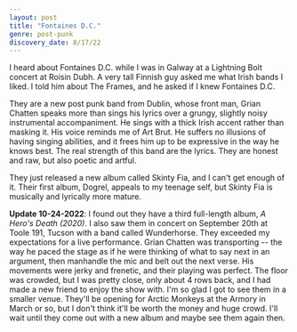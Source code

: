 ```yaml
---
layout: post
title: "Fontaines D.C."
genre: post-punk
discovery_date: 8/17/22
---
```


I heard about Fontaines D.C. while I was in Galway at a Lightning Bolt concert at Roisin Dubh. A very tall Finnish guy asked me what Irish bands I liked. I told him about The Frames, and he asked if I knew Fontaines D.C. 

They are a new post punk band from Dublin, whose front man, Grian Chatten speaks more than sings his lyrics over a grungy, slightly noisy instrumental accompaniment. He sings with a thick Irish accent rather than masking it. His voice reminds me of Art Brut. He suffers no illusions of having singing abilities, and it frees him up to be expressive in the way he knows best. The real strength of this band are the lyrics. They are honest and raw, but also poetic and artful.

They just released a new album called Skinty Fia, and I can't get enough of it. Their first album, Dogrel, appeals to my teenage self, but Skinty Fia is musically and lyrically more mature.

**Update 10-24-2022**: I found out they have a third full-length album, _A Hero's Death (2020)_. I also saw them in concert on September 20th at Toole 191, Tucson with a band called Wunderhorse. They exceeded my expectations for a live performance. Grian Chatten was transporting -- the way he paced the stage as if he were thinking of what to say next in an argument, then manhandle the mic and belt out the next verse. His movements were jerky and frenetic, and their playing was perfect. The floor was crowded, but I was pretty close, only about 4 rows back, and I had made a new friend to enjoy the show with. I'm so glad I got to see them in a smaller venue. They'll be opening for Arctic Monkeys at the Armory in March or so, but I don't think it'll be worth the money and huge crowd. I'll wait until they come out with a new album and maybe see them again then.
